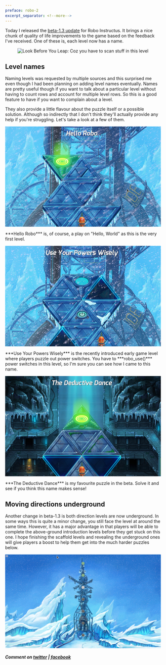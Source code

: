 ```yaml
---
preface: robo-2
excerpt_separator: <!--more-->
---
```

Today I released the [beta-1.3 update](https://github.com/big-ab-games/robo-instructus/releases/tag/beta-1.3) for Robo Instructus. It brings a nice chunk of quality of life improvements to the game based on the feedback I've received. One of these is, each level now has a name.

<p align="center">
  <img align="center"
  src="https://user-images.githubusercontent.com/2331607/54429532-b603cb80-4718-11e9-9265-686787f4823c.jpg"
  title="Look Before You Leap: Coz you have to scan stuff in this level" />
</p>

<!--more-->
## Level names
Naming levels was requested by multiple sources and this surprised me even though I had been planning on adding level names eventually. Names are pretty useful though if you want to talk about a particular level without having to count rows and account for multiple level rows. So this is a good feature to have if you want to complain about a level.

They also provide a little flavour about the puzzle itself or a possible solution. Although so indirectly that I don't think they'll actually provide any help if you're struggling. Let's take a look at a few of them.

<p align="center">
  <img align="center"
  src="/assets/2019-03-15/hello-robo.jpg"  />
</p>
***Hello Robo*** is, of course, a play on "Hello, World" as this is the very first level.

<p align="center">
  <img align="center"
  src="/assets/2019-03-15/use-your-powers.jpg"  />
</p>
***Use Your Powers Wisely*** is the recently introduced early game level where players puzzle out power switches. You have to ***robo_use()*** power switches in this level, so I'm sure you can see how I came to this name.

<p align="center">
  <img align="center"
  src="/assets/2019-03-15/deductive-dance.jpg"  />
</p>
***The Deductive Dance*** is my favourite puzzle in the beta. Solve it and see if you think this name makes sense!

## Moving directions underground
Another change in beta-1.3 is both direction levels are now underground. In some ways this is quite a minor change, you still face the level at around the same time. However, it has a major advantage in that players will be able to complete the above-ground introduction levels before they get stuck on this one. I hope finishing the scaffold levels and revealing the underground ones will give players a boost to help them get into the much harder puzzles below.

<p align="center">
  <img align="center"
  src="/assets/2019-03-15/scaffold.jpg"  />
</p>

##### Comment on [twitter](https://twitter.com/bigabgames/status/1106550735913844737) | [facebook](https://www.facebook.com/bigabgames/posts/2343418432412197)
